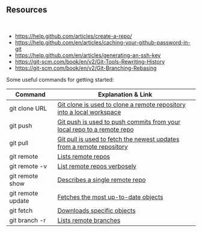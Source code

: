 ## Resources

<br>

* https://help.github.com/articles/create-a-repo/
* https://help.github.com/en/articles/caching-your-github-password-in-git
* https://help.github.com/en/articles/generating-an-ssh-key 
* https://git-scm.com/book/en/v2/Git-Tools-Rewriting-History
* https://git-scm.com/book/en/v2/Git-Branching-Rebasing


Some useful commands for getting started:

| Command           | Explanation & Link                                                                                          |
|-------------------|-------------------------------------------------------------------------------------------------------------|
| git clone URL     | [Git clone is used to clone a remote repository into a local workspace](https://git-scm.com/docs/git-clone) |
| git push          | [Git push is used to push commits from your local repo to a remote repo](https://git-scm.com/docs/git-push) |
| git pull          | [Git pull is used to fetch the newest updates from a remote repository](https://git-scm.com/docs/git-pull)  |
| git remote        | [Lists remote repos](https://git-scm.com/docs/git-remote)                                                                                                           |
| git remote -v     | [List remote repos verbosely](https://git-scm.com/docs/git-remote#Documentation/git-remote.txt--v)                                                                  |
| git remote show   | [Describes a single remote repo](https://git-scm.com/docs/git-remote#Documentation/git-remote.txt-emshowem)                                                         |
| git remote update | [Fetches the most up-to-date objects](https://git-scm.com/docs/git-remote#Documentation/git-remote.txt-emupdateem)                                                  |
| git fetch         | [Downloads specific objects](https://git-scm.com/docs/git-fetch)   
| git branch -r     | [Lists remote branches](https://git-scm.com/docs/git-branch#Documentation/git-branch.txt--r) |